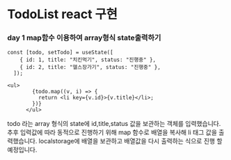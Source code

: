 # TodoList react 구현

### day 1 map함수 이용하여 array형식 state출력하기

```
const [todo, setTodo] = useState([
    { id: 1, title: "치킨먹기", status: "진행중" },
    { id: 2, title: "헬스장가기", status: "진행중" },
  ]);
```

```
<ul>
        {todo.map((v, i) => {
          return <li key={v.id}>{v.title}</li>;
        })}
      </ul>
```

todo 라는 array 형식의 state에 id,title,status 값을 보관하는 객체를 입력했습니다.
추후 입력값에 따라 동적으로 진행하기 위해 map 함수로 배열을 복사해 li 태그 값을 출력했습니다.
localstorage에 배열을 보관하고 배열값을 다시 출력하는 식으로 진행 할 예정입니다.

